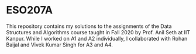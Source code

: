 # ESO207A
This repository contains my solutions to the assignments of the Data Structures and Algorithms course taught in Fall 2020 by Prof. Anil Seth at IIT Kanpur.
While I worked on A1 and A2 individually, I collaborated with Rohan Baijal and Vivek Kumar Singh for A3 and A4.
